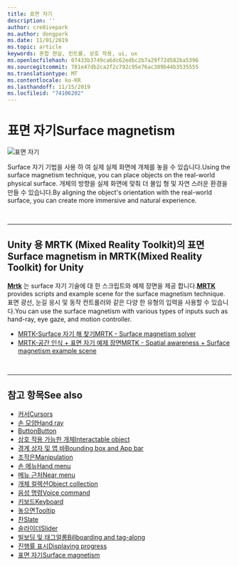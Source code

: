```yaml
---
title: 표면 자기
description: ''
author: cre8ivepark
ms.author: dongpark
ms.date: 11/01/2019
ms.topic: article
keywords: 혼합 현실, 컨트롤, 상호 작용, ui, ux
ms.openlocfilehash: 07433b3749ca6dc62edbc2b7a29f72d582ba5396
ms.sourcegitcommit: 781e47db2ca2f2c792c95e76ac309b44b3535555
ms.translationtype: MT
ms.contentlocale: ko-KR
ms.lasthandoff: 11/15/2019
ms.locfileid: "74106202"
---
```

# <a name="surface-magnetism"></a><span data-ttu-id="85d6a-103">표면 자기</span><span class="sxs-lookup"><span data-stu-id="85d6a-103">Surface magnetism</span></span>

![표면 자기](images/UX/MRTK_SurfaceMagnetism.gif)

<span data-ttu-id="85d6a-105">Surface 자기 기법을 사용 하 여 실제 실제 화면에 개체를 놓을 수 있습니다.</span><span class="sxs-lookup"><span data-stu-id="85d6a-105">Using the surface magnetism technique, you can place objects on the real-world physical surface.</span></span> <span data-ttu-id="85d6a-106">개체의 방향을 실제 화면에 맞춰 더 몰입 형 및 자연 스러운 환경을 만들 수 있습니다.</span><span class="sxs-lookup"><span data-stu-id="85d6a-106">By aligning the object's orientation with the real-world surface, you can create more immersive and natural experience.</span></span>

<br>

---

## <a name="surface-magnetism-in-mrtkmixed-reality-toolkit-for-unity"></a><span data-ttu-id="85d6a-107">Unity 용 MRTK (Mixed Reality Toolkit)의 표면</span><span class="sxs-lookup"><span data-stu-id="85d6a-107">Surface magnetism in MRTK(Mixed Reality Toolkit) for Unity</span></span>
<span data-ttu-id="85d6a-108">**[Mrtk](https://github.com/Microsoft/MixedRealityToolkit-Unity)** 는 surface 자기 기술에 대 한 스크립트와 예제 장면을 제공 합니다.</span><span class="sxs-lookup"><span data-stu-id="85d6a-108">**[MRTK](https://github.com/Microsoft/MixedRealityToolkit-Unity)** provides scripts and example scene for the surface magnetism technique.</span></span> <span data-ttu-id="85d6a-109">표면 광선, 눈길 응시 및 동작 컨트롤러와 같은 다양 한 유형의 입력을 사용할 수 있습니다.</span><span class="sxs-lookup"><span data-stu-id="85d6a-109">You can use the surface magnetism with various types of inputs such as hand-ray, eye gaze, and motion controller.</span></span>

* [<span data-ttu-id="85d6a-110">MRTK-Surface 자기 해 찾기</span><span class="sxs-lookup"><span data-stu-id="85d6a-110">MRTK - Surface magnetism solver</span></span>](https://microsoft.github.io/MixedRealityToolkit-Unity/Documentation/README_Solver.html#surfacemagnetism)
* [<span data-ttu-id="85d6a-111">MRTK-공간 인식 + 표면 자기 예제 장면</span><span class="sxs-lookup"><span data-stu-id="85d6a-111">MRTK - Spatial awareness + Surface magnetism example scene</span></span>](https://github.com/microsoft/MixedRealityToolkit-Unity/blob/mrtk_development/Assets/MixedRealityToolkit.Examples/Demos/Solvers/Scenes/SurfaceMagnetismSpatialAwarenessExample.unity)


<br>

---

## <a name="see-also"></a><span data-ttu-id="85d6a-112">참고 항목</span><span class="sxs-lookup"><span data-stu-id="85d6a-112">See also</span></span>

* [<span data-ttu-id="85d6a-113">커서</span><span class="sxs-lookup"><span data-stu-id="85d6a-113">Cursors</span></span>](cursors.md)
* [<span data-ttu-id="85d6a-114">손 모양</span><span class="sxs-lookup"><span data-stu-id="85d6a-114">Hand ray</span></span>](point-and-commit.md)
* [<span data-ttu-id="85d6a-115">Button</span><span class="sxs-lookup"><span data-stu-id="85d6a-115">Button</span></span>](button.md)
* [<span data-ttu-id="85d6a-116">상호 작용 가능한 개체</span><span class="sxs-lookup"><span data-stu-id="85d6a-116">Interactable object</span></span>](interactable-object.md)
* [<span data-ttu-id="85d6a-117">경계 상자 및 앱 바</span><span class="sxs-lookup"><span data-stu-id="85d6a-117">Bounding box and App bar</span></span>](app-bar-and-bounding-box.md)
* [<span data-ttu-id="85d6a-118">조작은</span><span class="sxs-lookup"><span data-stu-id="85d6a-118">Manipulation</span></span>](direct-manipulation.md)
* [<span data-ttu-id="85d6a-119">손 메뉴</span><span class="sxs-lookup"><span data-stu-id="85d6a-119">Hand menu</span></span>](hand-menu.md)
* [<span data-ttu-id="85d6a-120">메뉴 근처</span><span class="sxs-lookup"><span data-stu-id="85d6a-120">Near menu</span></span>](near-menu.md)
* [<span data-ttu-id="85d6a-121">개체 컬렉션</span><span class="sxs-lookup"><span data-stu-id="85d6a-121">Object collection</span></span>](object-collection.md)
* [<span data-ttu-id="85d6a-122">음성 명령</span><span class="sxs-lookup"><span data-stu-id="85d6a-122">Voice command</span></span>](voice-input.md)
* [<span data-ttu-id="85d6a-123">키보드</span><span class="sxs-lookup"><span data-stu-id="85d6a-123">Keyboard</span></span>](keyboard.md)
* [<span data-ttu-id="85d6a-124">놓으면</span><span class="sxs-lookup"><span data-stu-id="85d6a-124">Tooltip</span></span>](tooltip.md)
* [<span data-ttu-id="85d6a-125">찬</span><span class="sxs-lookup"><span data-stu-id="85d6a-125">Slate</span></span>](slate.md)
* [<span data-ttu-id="85d6a-126">슬라이더</span><span class="sxs-lookup"><span data-stu-id="85d6a-126">Slider</span></span>](slider.md)
* [<span data-ttu-id="85d6a-127">빌보딩 및 태그얼롱</span><span class="sxs-lookup"><span data-stu-id="85d6a-127">Billboarding and tag-along</span></span>](billboarding-and-tag-along.md)
* [<span data-ttu-id="85d6a-128">진행률 표시</span><span class="sxs-lookup"><span data-stu-id="85d6a-128">Displaying progress</span></span>](progress.md)
* [<span data-ttu-id="85d6a-129">표면 자기</span><span class="sxs-lookup"><span data-stu-id="85d6a-129">Surface magnetism</span></span>](surface-magnetism.md)